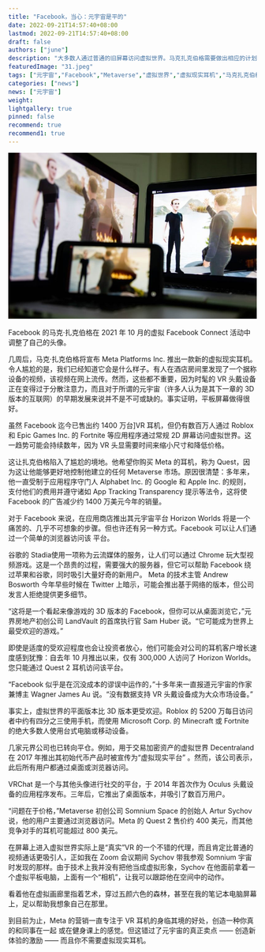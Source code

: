 ```yaml
---
title: "Facebook，当心：元宇宙是平的"
date: 2022-09-21T14:57:40+08:00
lastmod: 2022-09-21T14:57:40+08:00
draft: false
authors: ["june"]
description: "大多数人通过普通的旧屏幕访问虚拟世界。马克扎克伯格需要做出相应的计划。"
featuredImage: "31.jpeg"
tags: ["元宇宙","Facebook","Metaverse","虚拟世界","虚拟现实耳机","马克扎克伯格"]
categories: ["news"]
news: ["元宇宙"]
weight: 
lightgallery: true
pinned: false
recommend: true
recommend1: true
---
```




![Facebook 的马克·扎克伯格在 2021 年 10 月的虚拟 Facebook Connect 活动中调整了自己的头像。](30.jpg)

Facebook 的马克·扎克伯格在 2021 年 10 月的虚拟 Facebook Connect 活动中调整了自己的头像。

几周后，马克·扎克伯格将宣布 Meta Platforms Inc. 推出一款新的虚拟现实耳机。令人尴尬的是，我们已经知道它会是什么样子。有人在酒店房间里发现了一个据称设备的视频，该视频在网上流传。然而，这些都不重要，因为时髦的 VR 头戴设备正在变得过于分散注意力，而且对于所谓的元宇宙（许多人认为是其下一章的 3D 版本的互联网）的早期发展来说并不是不可或缺的。事实证明，平板屏幕做得很好。 

虽然 Facebook 迄今已售出约 1400 万台]VR 耳机，但仍有数百万人通过 Roblox 和 Epic Games Inc. 的 Fortnite 等应用程序通过常规 2D 屏幕访问虚拟世界。这一趋势可能会持续数年，因为 VR 头显需要时间来缩小尺寸和降低价格。

这让扎克伯格陷入了尴尬的境地。他希望你购买 Meta 的耳机，称为 Quest，因为这让他能够更好地控制他建立的任何 Metaverse 市场。原因很清楚：多年来，他一直受制于应用程序守门人 Alphabet Inc. 的 Google 和 Apple Inc. 的规则，支付他们的费用并遵守诸如 App Tracking Transparency 提示等法令，这将使Facebook 的广告减少约 1400 万美元今年的销量。

对于 Facebook 来说，在应用商店推出其元宇宙平台 Horizon Worlds 将是一个痛苦的、几乎不可想象的步骤。但也许还有另一种方式。Facebook 可以让人们通过一个简单的浏览器访问该 平台。

谷歌的 Stadia使用一项称为云流媒体的服务，让人们可以通过 Chrome 玩大型视频游戏。这是一个昂贵的过程，需要强大的服务器，但它可以帮助 Facebook 绕过苹果和谷歌，同时吸引大量好奇的新用户。 Meta 的技术主管 Andrew Bosworth 今年早些时候在 Twitter 上暗示，可能会推出基于网络的版本，但公司发言人拒绝提供更多细节。

“这将是一个看起来像游戏的 3D 版本的 Facebook，但你可以从桌面浏览它，”元界房地产初创公司 LandVault 的首席执行官 Sam Huber 说。“它可能成为世界上最受欢迎的游戏。”

即使是适度的受欢迎程度也会让投资者放心，他们可能会对公司的耳机客户增长速度感到犹豫：自去年 10 月推出以来，仅有 300,000 人访问了 Horizon Worlds。您只能通过 Quest 2 耳机访问该平台。

“Facebook 似乎是在沉没成本的谬误中运作的，”十多年来一直报道元宇宙的作家兼博主 Wagner James Au 说。“没有数据支持 VR 头戴设备成为大众市场设备。”  

事实上，虚拟世界的平面版本比 3D 版本更受欢迎。Roblox 的 5200 万每日访问者中约有四分之三使用手机，而使用 Microsoft Corp. 的 Minecraft 或 Fortnite 的绝大多数人使用台式电脑或移动设备。

几家元界公司也已转向平仓。例如，用于交易加密资产的虚拟世界 Decentraland 在 2017 年推出其初始代币产品时被宣传为“虚拟现实平台”  。然而，该公司表示，此后所有用户都通过桌面或浏览器访问。

VRChat 是一个与其他头像进行社交的平台，于 2014 年首次作为 Oculus 头戴设备的应用程序发布。三年后，它推出了桌面版本，并吸引了数百万用户。

“问题在于价格，”Metaverse 初创公司 Somnium Space 的创始人 Artur Sychov 说，他的用户主要通过浏览器访问。Meta 的 Quest 2 售价约 400 美元，而其他竞争对手的耳机可能超过 800 美元。

在屏幕上进入虚拟世界实际上是“真实”VR 的一个不错的代理，而且肯定比普通的视频通话更吸引人，正如我在 Zoom 会议期间 Sychov 带我参观 Somnium 宇宙时发现的那样。由于技术上我并没有把他当成虚拟形象，Sychov 在他面前拿着一个虚拟平板电脑，上面有一个“相机”，让我可以跟踪他在空间中的动作。

看着他在虚拟画廊里指着艺术，穿过五颜六色的森林，甚至在我的笔记本电脑屏幕上，足以帮助我想象自己在那里。

到目前为止，Meta 的营销一直专注于 VR 耳机的身临其境的好处，创造一种你真的和同事在一起 或在健身课上的感觉。但这错过了元宇宙的真正卖点 [ ](https://www.bloomberg.com/opinion/articles/2022-08-31/meta-s-vr-headset-quest-won-t-replace-zoom)—— 创造新体验的激励 —— 而且你不需要虚拟现实耳机。

